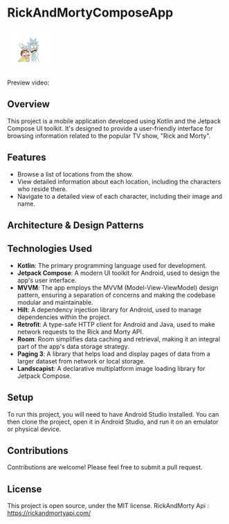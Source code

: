 # RickAndMortyComposeApp

<img src="https://github.com/selinihtyr/RickAndMortyComposeApp/blob/master/app/src/main/res/mipmap-hdpi/rick_and_morty_icon_foreground.webp" width="100" height="100">

Preview video:

## Overview

This project is a mobile application developed using Kotlin and the Jetpack Compose UI toolkit. It's designed to provide a user-friendly interface for browsing information related to the popular TV show, "Rick and Morty". 

## Features

- Browse a list of locations from the show.
- View detailed information about each location, including the characters who reside there.
- Navigate to a detailed view of each character, including their image and name.

## Architecture & Design Patterns

## Technologies Used

- **Kotlin**: The primary programming language used for development.
- **Jetpack Compose**: A modern UI toolkit for Android, used to design the app's user interface.
- **MVVM**: The app employs the MVVM (Model-View-ViewModel) design pattern, ensuring a separation of concerns and making the codebase modular and maintainable.
- **Hilt**: A dependency injection library for Android, used to manage dependencies within the project.
- **Retrofit**: A type-safe HTTP client for Android and Java, used to make network requests to the Rick and Morty API.
- **Room**: Room simplifies data caching and retrieval, making it an integral part of the app's data storage strategy.
- **Paging 3**: A library that helps load and display pages of data from a larger dataset from network or local storage.
- **Landscapist**: A declarative multiplatform image loading library for Jetpack Compose.

## Setup

To run this project, you will need to have Android Studio installed. You can then clone the project, open it in Android Studio, and run it on an emulator or physical device.

## Contributions

Contributions are welcome! Please feel free to submit a pull request.  

## License

This project is open source, under the MIT license.
RickAndMorty Api : https://rickandmortyapi.com/
